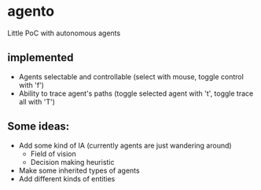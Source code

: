# agento

  Little PoC with autonomous agents


## implemented

  * Agents selectable and controllable (select with mouse, toggle control with 'f')
  * Ability to trace agent's paths (toggle selected agent with 't', toggle trace all with 'T')

## Some ideas:

  * Add some kind of IA (currently agents are just wandering around)
    * Field of vision
    * Decision making heuristic
  * Make some inherited types of agents
  * Add different kinds of entities